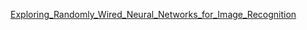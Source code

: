 [Exploring_Randomly_Wired_Neural_Networks_for_Image_Recognition](Exploring_Randomly_Wired_Neural_Networks_for_Image_Recognition.pdf)
